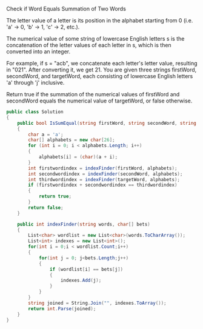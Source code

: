 Check if Word Equals Summation of Two Words

The letter value of a letter is its position in the alphabet starting from 0 (i.e. 'a' -> 0, 'b' -> 1, 'c' -> 2, etc.).

The numerical value of some string of lowercase English letters s is the concatenation of the letter values of each letter in s, which is then converted into an integer.

For example, if s = "acb", we concatenate each letter's letter value, resulting in "021". After converting it, we get 21.
You are given three strings firstWord, secondWord, and targetWord, each consisting of lowercase English letters 'a' through 'j' inclusive.

Return true if the summation of the numerical values of firstWord and secondWord equals the numerical value of targetWord, or false otherwise.


```csharp
public class Solution
{
    public bool IsSumEqual(string firstWord, string secondWord, string targetWord)
    {
        char a = 'a';
        char[] alphabets = new char[26];
        for (int i = 0; i < alphabets.Length; i++)
        {
            alphabets[i] = (char)(a + i);
        }
        int firstwordindex = indexFinder(firstWord, alphabets);
        int secondwordindex = indexFinder(secondWord, alphabets);
        int thirdwordindex = indexFinder(targetWord, alphabets);
        if (firstwordindex + secondwordindex == thirdwordindex)
        {
            return true;
        }
        return false;
    }

    public int indexFinder(string words, char[] bets)
    {
        List<char> wordlist = new List<char>(words.ToCharArray());
        List<int> indexes = new List<int>();
        for(int i = 0;i < wordlist.Count;i++)
        {
            for(int j = 0; j<bets.Length;j++)
            {
                if (wordlist[i] == bets[j])
                {
                    indexes.Add(j);
                }
            }
        }
        string joined = String.Join("", indexes.ToArray());
        return int.Parse(joined);
    }
}
